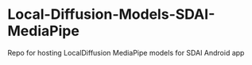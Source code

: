 # Local-Diffusion-Models-SDAI-MediaPipe
Repo for hosting LocalDiffusion MediaPipe models for SDAI Android app 
